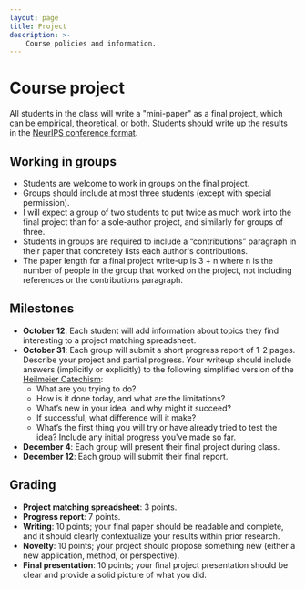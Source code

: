 ```yaml
---
layout: page
title: Project
description: >-
    Course policies and information.
---
```


# Course project

All students in the class will write a "mini-paper" as a final project, which can be empirical, theoretical, or both. Students should write up the results in the [NeurIPS conference format](https://media.neurips.cc/Conferences/NeurIPS2025/Styles.zip).

## Working in groups
- Students are welcome to work in groups on the final project.
- Groups should include at most three students (except with special permission).
- I will expect a group of two students to put twice as much work into the final project than for a sole-author project, and similarly for groups of three.
- Students in groups are required to include a “contributions” paragraph in their paper that concretely lists each author's contributions.
- The paper length for a final project write-up is 3 + n where n is the number of people in the group that worked on the project, not including references or the contributions paragraph.

## Milestones
- **October 12**: Each student will add information about topics they find interesting to a project matching spreadsheet.
- **October 31**: Each group will submit a short progress report of 1-2 pages. Describe your project and partial progress. Your writeup should include answers (implicitly or explicitly) to the following simplified version of the [Heilmeier Catechism](https://stanfordh4d.substack.com/p/technology-transfer-for-defense-leveraging):
  - What are you trying to do?
  - How is it done today, and what are the limitations?
  - What’s new in your idea, and why might it succeed?
  - If successful, what difference will it make?
  - What’s the first thing you will try or have already tried to test the idea? Include any initial progress you've made so far.
- **December 4**: Each group will present their final project during class.
- **December 12**: Each group will submit their final report.

## Grading
- **Project matching spreadsheet**: 3 points.
- **Progress report**: 7 points.
- **Writing**: 10 points; your final paper should be readable and complete, and it should clearly contextualize your results within prior research.
- **Novelty**: 10 points; your project should propose something new (either a new application, method, or perspective).
- **Final presentation**: 10 points; your final project presentation should be clear and provide a solid picture of what you did.